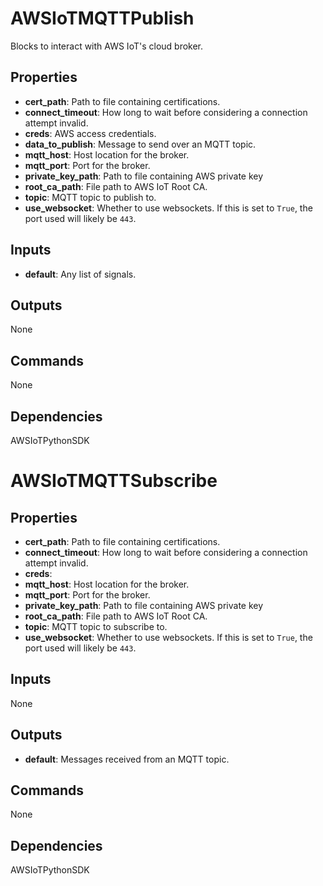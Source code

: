 AWSIoTMQTTPublish
=================
Blocks to interact with AWS IoT's cloud broker.

Properties
----------
- **cert_path**: Path to file containing certifications.
- **connect_timeout**: How long to wait before considering a connection attempt invalid.
- **creds**: AWS access credentials.
- **data_to_publish**: Message to send over an MQTT topic.
- **mqtt_host**: Host location for the broker.
- **mqtt_port**: Port for the broker.
- **private_key_path**: Path to file containing AWS private key
- **root_ca_path**: File path to AWS IoT Root CA.
- **topic**: MQTT topic to publish to.
- **use_websocket**: Whether to use websockets. If this is set to `True`, the port used will likely be `443`.

Inputs
------
- **default**: Any list of signals.

Outputs
-------
None

Commands
--------
None

Dependencies
------------
AWSIoTPythonSDK


AWSIoTMQTTSubscribe
===================


Properties
----------
- **cert_path**: Path to file containing certifications.
- **connect_timeout**: How long to wait before considering a connection attempt invalid.
- **creds**: 
- **mqtt_host**: Host location for the broker.
- **mqtt_port**: Port for the broker.
- **private_key_path**: Path to file containing AWS private key
- **root_ca_path**: File path to AWS IoT Root CA.
- **topic**: MQTT topic to subscribe to.
- **use_websocket**: Whether to use websockets. If this is set to `True`, the port used will likely be `443`.

Inputs
------
None

Outputs
-------
- **default**: Messages received from an MQTT topic.

Commands
--------
None

Dependencies
------------
AWSIoTPythonSDK
